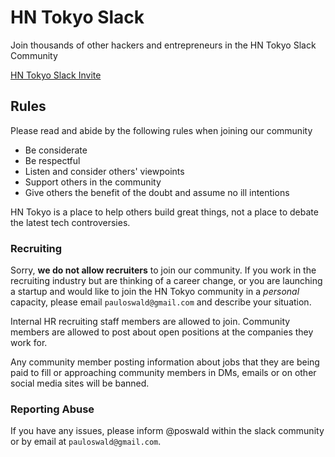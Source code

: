 <!--
.. title: Community
.. slug: community
.. date: 2023-05-30 11:58:51 UTC+09:00
.. tags: 
.. category: 
.. link: 
.. description: 
.. type: text
.. hidetitle: true
-->

# HN Tokyo Slack

Join thousands of other hackers and entrepreneurs in the HN Tokyo Slack Community

[HN Tokyo Slack Invite](https://join.slack.com/t/hntokyo/shared_invite/zt-281ixbi9u-_Td493kL331nKwjjjAM7Ng)


## Rules

Please read and abide by the following rules when joining our community

- Be considerate
- Be respectful
- Listen and consider others' viewpoints
- Support others in the community
- Give others the benefit of the doubt and assume no ill intentions

HN Tokyo is a place to help others build great things, not a place to debate the latest tech controversies.

### Recruiting
Sorry, **we do not allow recruiters** to join our community. If you work in the recruiting industry but are thinking of a career change, or you are launching a startup and would like to join the HN Tokyo community in a _personal_ capacity, please email `pauloswald@gmail.com` and describe your situation.

Internal HR recruiting staff members are allowed to join. Community members are allowed to post about open positions at the companies they work for.

Any community member posting information about jobs that they are being paid to fill or approaching community members in DMs, emails or on other social media sites will be banned.

### Reporting Abuse

If you have any issues, please inform @poswald within the slack community or by email at `pauloswald@gmail.com`.

